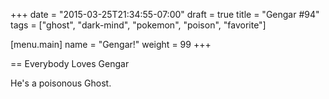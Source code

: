 +++
date = "2015-03-25T21:34:55-07:00"
draft = true
title = "Gengar #94"
tags = ["ghost", "dark-mind", "pokemon", "poison", "favorite"]

[menu.main]
  name = "Gengar!"
  weight = 99
+++

== Everybody Loves Gengar

He's a poisonous Ghost.

